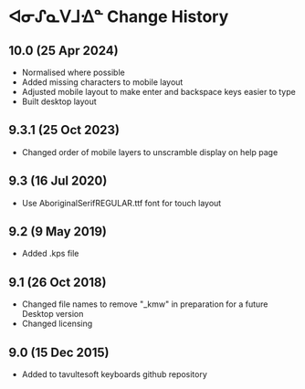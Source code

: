 ᐊᓂᔑᓇᐯᒧᐎᓐ Change History
============================
10.0 (25 Apr 2024)
----------------
* Normalised where possible
* Added missing characters to mobile layout
* Adjusted mobile layout to make enter and backspace keys easier to type
* Built desktop layout

9.3.1 (25 Oct 2023)
-----------------
* Changed order of mobile layers to unscramble display on help page

9.3 (16 Jul 2020)
-----------------
* Use AboriginalSerifREGULAR.ttf font for touch layout

9.2 (9 May 2019)
----------------
* Added .kps file

9.1 (26 Oct 2018)
-----------------
* Changed file names to remove "_kmw" in preparation for a future Desktop version
* Changed licensing

9.0 (15 Dec 2015)
-----------------

* Added to tavultesoft keyboards github repository
